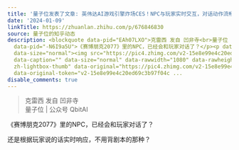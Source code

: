 ```yaml
---
title: '量子位发表了文章: 英伟达AI游戏引擎炸场CES！NPC与玩家实时交互，对话动作流畅似真人'
date: '2024-01-09'
linkTitle: https://zhuanlan.zhihu.com/p/676846830
source: 量子位的知乎动态
description: <blockquote data-pid="EAh07LXO">克雷西 发自 凹非寺<br>量子位 | 公众号 QbitAI</blockquote><p
  data-pid="-N6I9a5U">《赛博朋克2077》里的NPC，已经会和玩家对话了？</p><p data-pid="2ibL7igP">还是根据玩家说的话实时响应，不用背剧本的那种？</p><figure
  data-size="normal"><img src="https://pic4.zhimg.com/v2-15e8e99e4c20ed69c3b97f04cf22c4d3_1440w.jpg"
  data-caption="" data-size="normal" data-rawwidth="1080" data-rawheight="608" class="origin_image
  zh-lightbox-thumb" data-original="https://pic4.zhimg.com/v2-15e8e99e4c20ed69c3b97f04cf22c4d3_r.jpg"
  data-original-token="v2-15e8e99e4c20ed69c3b97f04c ...
disable_comments: true
---
```

<blockquote data-pid="EAh07LXO">克雷西 发自 凹非寺<br>量子位 | 公众号 QbitAI</blockquote><p data-pid="-N6I9a5U">《赛博朋克2077》里的NPC，已经会和玩家对话了？</p><p data-pid="2ibL7igP">还是根据玩家说的话实时响应，不用背剧本的那种？</p><figure data-size="normal"><img src="https://pic4.zhimg.com/v2-15e8e99e4c20ed69c3b97f04cf22c4d3_1440w.jpg" data-caption="" data-size="normal" data-rawwidth="1080" data-rawheight="608" class="origin_image zh-lightbox-thumb" data-original="https://pic4.zhimg.com/v2-15e8e99e4c20ed69c3b97f04cf22c4d3_r.jpg" data-original-token="v2-15e8e99e4c20ed69c3b97f04c ...
